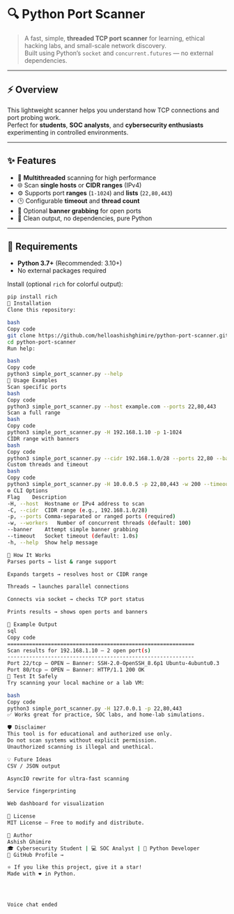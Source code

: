 # 🔍 Python Port Scanner

> A fast, simple, **threaded TCP port scanner** for learning, ethical hacking labs, and small-scale network discovery.  
> Built using Python’s `socket` and `concurrent.futures` — no external dependencies.

---

## ⚡ Overview
This lightweight scanner helps you understand how TCP connections and port probing work.  
Perfect for **students**, **SOC analysts**, and **cybersecurity enthusiasts** experimenting in controlled environments.

---

## ✨ Features
- 🧠 **Multithreaded** scanning for high performance  
- 🌐 Scan **single hosts** or **CIDR ranges** (IPv4)  
- ⚙️ Supports port **ranges** (`1-1024`) and **lists** (`22,80,443`)  
- 🕒 Configurable **timeout** and **thread count**  
- 🧾 Optional **banner grabbing** for open ports  
- 🧰 Clean output, no dependencies, pure Python  

---

## 🔧 Requirements
- **Python 3.7+** (Recommended: 3.10+)
- No external packages required

Install (optional `rich` for colorful output):
```bash
pip install rich
💾 Installation
Clone this repository:

bash
Copy code
git clone https://github.com/helloashishghimire/python-port-scanner.git
cd python-port-scanner
Run help:

bash
Copy code
python3 simple_port_scanner.py --help
🚀 Usage Examples
Scan specific ports
bash
Copy code
python3 simple_port_scanner.py --host example.com --ports 22,80,443
Scan a full range
bash
Copy code
python3 simple_port_scanner.py -H 192.168.1.10 -p 1-1024
CIDR range with banners
bash
Copy code
python3 simple_port_scanner.py --cidr 192.168.1.0/28 --ports 22,80 --banner
Custom threads and timeout
bash
Copy code
python3 simple_port_scanner.py -H 10.0.0.5 -p 22,80,443 -w 200 --timeout 0.8
⚙️ CLI Options
Flag	Description
-H, --host	Hostname or IPv4 address to scan
-C, --cidr	CIDR range (e.g., 192.168.1.0/28)
-p, --ports	Comma-separated or ranged ports (required)
-w, --workers	Number of concurrent threads (default: 100)
--banner	Attempt simple banner grabbing
--timeout	Socket timeout (default: 1.0s)
-h, --help	Show help message

🧠 How It Works
Parses ports → list & range support

Expands targets → resolves host or CIDR range

Threads → launches parallel connections

Connects via socket → checks TCP port status

Prints results → shows open ports and banners

🔎 Example Output
sql
Copy code
============================================================
Scan results for 192.168.1.10 — 2 open port(s)
------------------------------------------------------------
Port 22/tcp — OPEN — Banner: SSH-2.0-OpenSSH_8.6p1 Ubuntu-4ubuntu0.3
Port 80/tcp — OPEN — Banner: HTTP/1.1 200 OK
🧪 Test It Safely
Try scanning your local machine or a lab VM:

bash
Copy code
python3 simple_port_scanner.py -H 127.0.0.1 -p 22,80,443
✅ Works great for practice, SOC labs, and home-lab simulations.

🛡️ Disclaimer
This tool is for educational and authorized use only.
Do not scan systems without explicit permission.
Unauthorized scanning is illegal and unethical.

💡 Future Ideas
CSV / JSON output

AsyncIO rewrite for ultra-fast scanning

Service fingerprinting

Web dashboard for visualization

📜 License
MIT License — Free to modify and distribute.

👤 Author
Ashish Ghimire
🎓 Cybersecurity Student | 💻 SOC Analyst | 🧠 Python Developer
🔗 GitHub Profile →

⭐ If you like this project, give it a star!
Made with ❤️ in Python.




Voice chat ended



